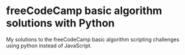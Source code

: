 # freeCodeCamp basic algorithm solutions with Python

My solutions to the freeCodeCamp basic algorithm scripting challenges using python instead of JavaScript.